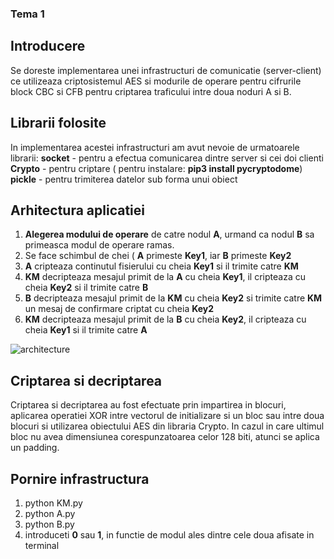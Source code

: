 ### Tema 1

## Introducere

Se doreste implementarea unei infrastructuri de comunicatie (server-client) ce utilizeaza criptosistemul AES si modurile de operare pentru cifrurile block CBC si CFB pentru criptarea traficului intre doua noduri A si B.

## Librarii folosite
In implementarea acestei infrastructuri am avut nevoie de urmatoarele librarii:
**socket** - pentru a efectua comunicarea dintre server si cei doi clienti
**Crypto** - pentru criptare ( pentru instalare: **pip3 install pycryptodome**)
**pickle** - pentru trimiterea datelor sub forma unui obiect

## Arhitectura aplicatiei
1. **Alegerea modului de operare** de catre nodul **A**, urmand ca nodul **B** sa primeasca modul de operare ramas.
2. Se face schimbul de chei ( **A** primeste **Key1**, iar **B** primeste **Key2**
3. **A** cripteaza continutul fisierului cu cheia **Key1** si il trimite catre **KM**
4. **KM** decripteaza mesajul primit de la **A** cu cheia **Key1**, il cripteaza cu cheia **Key2** si il trimite catre **B**
5. **B** decripteaza mesajul primit de la **KM** cu cheia **Key2** si trimite catre **KM** un mesaj de confirmare criptat cu cheia **Key2**
6. **KM** decripteaza mesajul primit de la **B** cu cheia **Key2**, il cripteaza cu cheia **Key1** si il trimite catre **A**

![architecture](https://user-images.githubusercontent.com/58566863/97672303-79721880-1a92-11eb-8387-913ad1016b0e.png)

## Criptarea si decriptarea
Criptarea si decriptarea au fost efectuate prin impartirea in blocuri, aplicarea
operatiei XOR intre vectorul de initializare si un bloc sau intre doua blocuri
si utilizarea obiectului AES din libraria Crypto.
In cazul in care ultimul bloc nu avea dimensiunea corespunzatoarea celor 128 biti, 
atunci se aplica un padding.

## Pornire infrastructura
1. python KM.py
2. python A.py
3. python B.py
4. introduceti **0** sau **1**, in functie de modul ales dintre cele doua afisate in terminal

